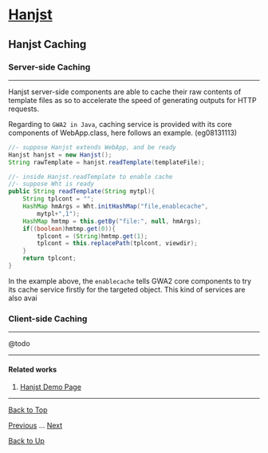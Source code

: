 # [Hanjst](/hanjst/index)
## Hanjst Caching
### Server-side Caching
---
Hanjst server-side components are able to cache their raw contents of template files as so to accelerate the speed of generating outputs for HTTP requests.

Regarding to `GWA2 in Java`, caching service is provided with its core components of WebApp.class, here follows an example. (eg08131113)

```java
//- suppose Hanjst extends WebApp, and be ready
Hanjst hanjst = new Hanjst();
String rawTemplate = hanjst.readTemplate(templateFile);

//- inside Hanjst.readTemplate to enable cache
//- suppose Wht is ready
public String readTemplate(String mytpl){
	String tplcont = "";
	HashMap hmArgs = Wht.initHashMap("file,enablecache",
		mytpl+",1");
	HashMap hmtmp = this.getBy("file:", null, hmArgs);
	if((boolean)hmtmp.get(0)){
		tplcont = (String)hmtmp.get(1);
		tplcont = this.replacePath(tplcont, viewdir);
	}
	return tplcont;
}
```  

In the example above, the `enablecache` tells GWA2 core components to try its cache service firstly for the targeted object. This kind of services are also avai


### Client-side Caching
---
@todo

---

#### Related works

1. [Hanjst Demo Page](https://ufqi.com/dev/hanjst/)


---

[Back to Top](/hanjst/hanjst-cache)

[Previous](./data-in-resource) ... [Next](./)

[Back to Up](/hanjst/index)

<!--stackedit_data:
eyJoaXN0b3J5IjpbMTc3NjE3OTkzOSwtNDU1NzI0MTMsLTEyMD
g1ODM1MDMsLTg5MjE5MzAyM119
-->